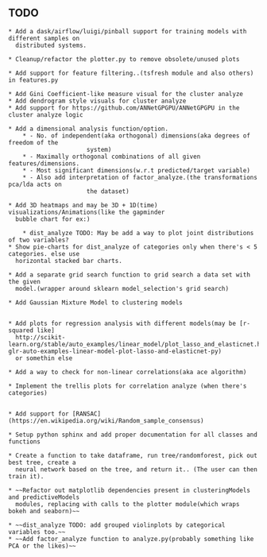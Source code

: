 ## TODO

	* Add a dask/airflow/luigi/pinball support for training models with different samples on
	  distributed systems.

	* Cleanup/refactor the plotter.py to remove obsolete/unused plots

	* Add support for feature filtering..(tsfresh module and also others) in features.py

	* Add Gini Coefficient-like measure visual for the cluster analyze
	* Add dendrogram style visuals for cluster analyze
	* Add support for https://github.com/ANNetGPGPU/ANNetGPGPU in the cluster analyze logic

	* Add a dimensional analysis function/option.
		* - No. of independent(aka orthogonal) dimensions(aka degrees of freedom of the
		                  system)
		* - Maximally orthogonal combinations of all given features/dimensions.
		* - Most significant dimensions(w.r.t predicted/target variable)
		* - Also add interpretation of factor_analyze.(the transformations pca/lda acts on
		                  the dataset)

	* Add 3D heatmaps and may be 3D + 1D(time) visualizations/Animations(like the gapminder
	  bubble chart for ex:)

    	* dist_analyze TODO: May be add a way to plot joint distributions of two variables?
	* Show pie-charts for dist_analyze of categories only when there's < 5 categories. else use
	  horizontal stacked bar charts.

	* Add a separate grid search function to grid search a data set with the given
	  model.(wrapper around sklearn model_selection's grid search)

	* Add Gaussian Mixture Model to clustering models


	* Add plots for regression analysis with different models(may be [r-squared like]
	  http://scikit-learn.org/stable/auto_examples/linear_model/plot_lasso_and_elasticnet.html#sphx-glr-auto-examples-linear-model-plot-lasso-and-elasticnet-py)
	  or somethin else

	* Add a way to check for non-linear correlations(aka ace algorithm)

	* Implement the trellis plots for correlation analyze (when there's categories)


	* Add support for [RANSAC](https://en.wikipedia.org/wiki/Random_sample_consensus)

	* Setup python sphinx and add proper documentation for all classes and functions

	* Create a function to take dataframe, run tree/randomforest, pick out best tree, create a
	  neural network based on the tree, and return it.. (The user can then train it).

	* ~~Refactor out matplotlib dependencies present in clusteringModels and predictiveModels
	  modules, replacing with calls to the plotter module(which wraps bokeh and seaborn)~~

	* ~~dist_analyze TODO: add grouped violinplots by categorical variables too.~~
	* ~~Add factor_analyze function to analyze.py(probably something like PCA or the likes)~~
